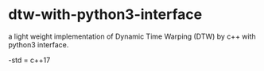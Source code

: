 # dtw-with-python3-interface
a light weight implementation of Dynamic Time Warping (DTW) by c++ with python3 interface.  
  
-std = c++17
